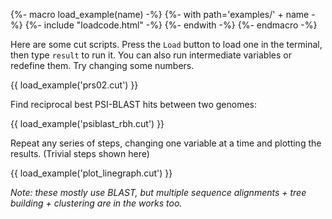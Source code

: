 {%- macro load_example(name) -%}
  {%- with path='examples/' + name -%}
    {%- include "loadcode.html" -%}
  {%- endwith -%}
{%- endmacro -%}

Here are some cut scripts. Press the `Load` button to load one in the terminal,
then type `result` to run it. You can also run intermediate variables or redefine them.
Try changing some numbers.

{{ load_example('prs02.cut') }}

Find reciprocal best PSI-BLAST hits between two genomes:

{{ load_example('psiblast_rbh.cut') }}

Repeat any series of steps, changing one variable at a time and plotting the results.
(Trivial steps shown here)

{{ load_example('plot_linegraph.cut') }}

_Note: these mostly use BLAST, but multiple sequence alignments +
tree building + clustering are in the works too._
